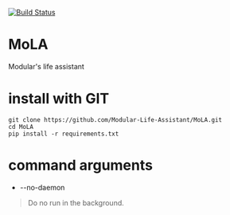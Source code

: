 [![Build Status](https://travis-ci.org/Modular-Life-Assistant/MoLA.svg?branch=master)](https://travis-ci.org/Modular-Life-Assistant/MoLA)

MoLA
====

Modular's life assistant


# install with GIT
    git clone https://github.com/Modular-Life-Assistant/MoLA.git
    cd MoLA
    pip install -r requirements.txt

# command arguments
- --no-daemon
> Do no run in the background.

